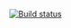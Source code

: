 [![Build status](https://ci.appveyor.com/api/projects/status/ssc14g1s6uraw0v2/branch/main?svg=true)](https://ci.appveyor.com/project/YuliyaTonkikh/api-ci-e3/branch/main)
